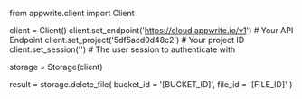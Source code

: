 from appwrite.client import Client

client = Client()
client.set_endpoint('https://cloud.appwrite.io/v1') # Your API Endpoint
client.set_project('5df5acd0d48c2') # Your project ID
client.set_session('') # The user session to authenticate with

storage = Storage(client)

result = storage.delete_file(
    bucket_id = '[BUCKET_ID]',
    file_id = '[FILE_ID]'
)
